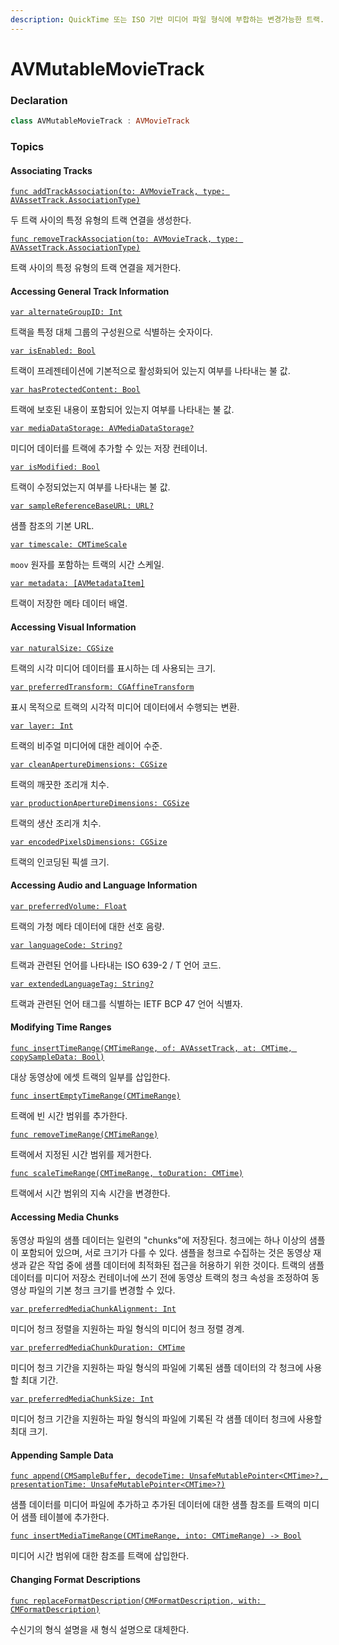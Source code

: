 ```yaml
---
description: QuickTime 또는 ISO 기반 미디어 파일 형식에 부합하는 변경가능한 트랙.
---
```


# AVMutableMovieTrack

### Declaration

```swift
class AVMutableMovieTrack : AVMovieTrack
```

### Topics

#### Associating Tracks

[`func addTrackAssociation(to: AVMovieTrack, type: AVAssetTrack.AssociationType)`](https://developer.apple.com/documentation/avfoundation/avmutablemovietrack/1390163-addtrackassociation)

두 트랙 사이의 특정 유형의 트랙 연결을 생성한다.

[`func removeTrackAssociation(to: AVMovieTrack, type: AVAssetTrack.AssociationType)`](https://developer.apple.com/documentation/avfoundation/avmutablemovietrack/1389620-removetrackassociation)

트랙 사이의 특정 유형의 트랙 연결을 제거한다. 

#### Accessing General Track Information

[`var alternateGroupID: Int`](https://developer.apple.com/documentation/avfoundation/avmutablemovietrack/1387206-alternategroupid)

트랙을 특정 대체 그룹의 구성원으로 식별하는 숫자이다.

[`var isEnabled: Bool`](https://developer.apple.com/documentation/avfoundation/avmutablemovietrack/1386340-isenabled)

트랙이 프레젠테이션에 기본적으로 활성화되어 있는지 여부를 나타내는 불 값.

[`var hasProtectedContent: Bool`](https://developer.apple.com/documentation/avfoundation/avmutablemovietrack/1389542-hasprotectedcontent)

트랙에 보호된 내용이 포함되어 있는지 여부를 나타내는 불 값.

[`var mediaDataStorage: AVMediaDataStorage?`](https://developer.apple.com/documentation/avfoundation/avmutablemovietrack/1386532-mediadatastorage)

미디어 데이터를 트랙에 추가할 수 있는 저장 컨테이너.

[`var isModified: Bool`](https://developer.apple.com/documentation/avfoundation/avmutablemovietrack/1390201-ismodified)

트랙이 수정되었는지 여부를 나타내는 불 값.

[`var sampleReferenceBaseURL: URL?`](https://developer.apple.com/documentation/avfoundation/avmutablemovietrack/1385583-samplereferencebaseurl)

샘플 참조의 기본 URL.

[`var timescale: CMTimeScale`](https://developer.apple.com/documentation/avfoundation/avmutablemovietrack/1388055-timescale)

`moov` 원자를 포함하는 트랙의 시간 스케일.

[`var metadata: [AVMetadataItem]`](https://developer.apple.com/documentation/avfoundation/avmutablemovietrack/1390023-metadata)

트랙이 저장한 메타 데이터 배열.

#### Accessing Visual Information

[`var naturalSize: CGSize`](https://developer.apple.com/documentation/avfoundation/avmutablemovietrack/1385900-naturalsize)

트랙의 시각 미디어 데이터를 표시하는 데 사용되는 크기.

[`var preferredTransform: CGAffineTransform`](https://developer.apple.com/documentation/avfoundation/avmutablemovietrack/1386593-preferredtransform)

표시 목적으로 트랙의 시각적 미디어 데이터에서 수행되는 변환.

[`var layer: Int`](https://developer.apple.com/documentation/avfoundation/avmutablemovietrack/1387655-layer)

트랙의 비주얼 미디어에 대한 레이어 수준.

[`var cleanApertureDimensions: CGSize`](https://developer.apple.com/documentation/avfoundation/avmutablemovietrack/1386454-cleanaperturedimensions)

트랙의 깨끗한 조리개 치수.

[`var productionApertureDimensions: CGSize`](https://developer.apple.com/documentation/avfoundation/avmutablemovietrack/1390108-productionaperturedimensions)

트랙의 생산 조리개 치수.

[`var encodedPixelsDimensions: CGSize`](https://developer.apple.com/documentation/avfoundation/avmutablemovietrack/1389417-encodedpixelsdimensions)

트랙의 인코딩된 픽셀 크기.

#### Accessing Audio and Language Information

[`var preferredVolume: Float`](https://developer.apple.com/documentation/avfoundation/avmutablemovietrack/1390391-preferredvolume)

트랙의 가청 메타 데이터에 대한 선호 음량.

[`var languageCode: String?`](https://developer.apple.com/documentation/avfoundation/avmutablemovietrack/1389736-languagecode)

트랙과 관련된 언어를 나타내는 ISO 639-2 / T 언어 코드.

[`var extendedLanguageTag: String?`](https://developer.apple.com/documentation/avfoundation/avmutablemovietrack/1389056-extendedlanguagetag)

트랙과 관련된 언어 태그를 식별하는 IETF BCP 47 언어 식별자.

#### Modifying Time Ranges

[`func insertTimeRange(CMTimeRange, of: AVAssetTrack, at: CMTime, copySampleData: Bool)`](https://developer.apple.com/documentation/avfoundation/avmutablemovietrack/1387665-inserttimerange)

대상 동영상에 에셋 트랙의 일부를 삽입한다.

[`func insertEmptyTimeRange(CMTimeRange)`](https://developer.apple.com/documentation/avfoundation/avmutablemovietrack/1389441-insertemptytimerange)

트랙에 빈 시간 범위를 추가한다.

[`func removeTimeRange(CMTimeRange)`](https://developer.apple.com/documentation/avfoundation/avmutablemovietrack/1385962-removetimerange)

트랙에서 지정된 시간 범위를 제거한다.

[`func scaleTimeRange(CMTimeRange, toDuration: CMTime)`](https://developer.apple.com/documentation/avfoundation/avmutablemovietrack/1388618-scaletimerange)

트랙에서 시간 범위의 지속 시간을 변경한다.

#### Accessing Media Chunks

동영상 파일의 샘플 데이터는 일련의 "chunks"에 저장된다. 청크에는 하나 이상의 샘플이 포함되어 있으며, 서로 크기가 다를 수 있다. 샘플을 청크로 수집하는 것은 동영상 재생과 같은 작업 중에 샘플 데이터에 최적화된 접근을 허용하기 위한 것이다. 트랙의 샘플 데이터를 미디어 저장소 컨테이너에 쓰기 전에 동영상 트랙의 청크 속성을 조정하여 동영상 파일의 기본 청크 크기를 변경할 수 있다.

[`var preferredMediaChunkAlignment: Int`](https://developer.apple.com/documentation/avfoundation/avmutablemovietrack/1390504-preferredmediachunkalignment)

미디어 청크 정렬을 지원하는 파일 형식의 미디어 청크 정렬 경계.

[`var preferredMediaChunkDuration: CMTime`](https://developer.apple.com/documentation/avfoundation/avmutablemovietrack/1390292-preferredmediachunkduration)

미디어 청크 기간을 지원하는 파일 형식의 파일에 기록된 샘플 데이터의 각 청크에 사용할 최대 기간. 

[`var preferredMediaChunkSize: Int`](https://developer.apple.com/documentation/avfoundation/avmutablemovietrack/1390149-preferredmediachunksize)

미디어 청크 기간을 지원하는 파일 형식의 파일에 기록된 각 샘플 데이터 청크에 사용할 최대 크기.

#### Appending Sample Data

[`func append(CMSampleBuffer, decodeTime: UnsafeMutablePointer<CMTime>?, presentationTime: UnsafeMutablePointer<CMTime>?)`](https://developer.apple.com/documentation/avfoundation/avmutablemovietrack/1638041-append)

샘플 데이터를 미디어 파일에 추가하고 추가된 데이터에 대한 샘플 참조를 트랙의 미디어 샘플 테이블에 추가한다.

[`func insertMediaTimeRange(CMTimeRange, into: CMTimeRange) -> Bool`](https://developer.apple.com/documentation/avfoundation/avmutablemovietrack/1638038-insertmediatimerange)

미디어 시간 범위에 대한 참조를 트랙에 삽입한다.

#### Changing Format Descriptions

[`func replaceFormatDescription(CMFormatDescription, with: CMFormatDescription)`](https://developer.apple.com/documentation/avfoundation/avmutablemovietrack/2876160-replaceformatdescription)

수신기의 형식 설명을 새 형식 설명으로 대체한다.  


